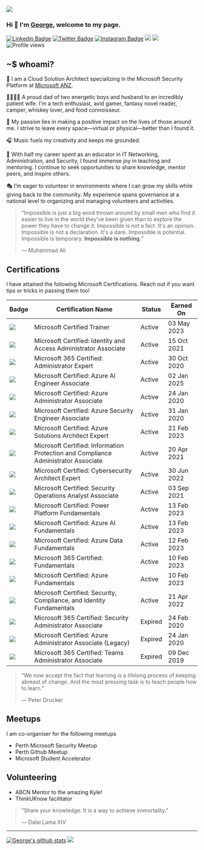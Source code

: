 ![](https://github.com/anothergeorgecoldham/anothergeorgecoldham/blob/main/images/header.jpg)
### Hi :beers: I'm [George](https://github.com/anothergeorgecoldham), welcome to my page.

[![Linkedin Badge](https://img.shields.io/badge/-LinkedIn-0e76a8?style=flat-square&logo=Linkedin&logoColor=white)](https://linkedin.com/in/georgecoldham)
[![Twitter Badge](https://img.shields.io/badge/-Twitter-00acee?style=flat-square&logo=Twitter&logoColor=white)](https://twitter.com/georgecoldham)
[![Instagram Badge](https://img.shields.io/badge/-Instagram-e4405f?style=flat-square&logo=Instagram&logoColor=white)](https://instagram.com/gcoldham/)
![](https://img.shields.io/github/last-commit/anothergeorgecoldham/anothergeorgecoldham?&style=flat-square)
![](https://img.shields.io/github/followers/anothergeorgecoldham?label=Follow&style=flat-square)
![Profile views](https://gpvc.arturio.dev/anothergeorgecoldham)
## ~$ whoami?
:office: I am a Cloud Solution Architect specializing in the Microsoft Security Platform at [Microsoft ANZ](https://www.microsoft.com).

:family_man_woman_boy_boy: A proud dad of two energetic boys and husband to an incredibly patient wife. I'm a tech enthusiast, avid gamer, fantasy novel reader, camper, whiskey lover, and food connoisseur.

:yellow_heart: My passion lies in making a positive impact on the lives of those around me. I strive to leave every space—virtual or physical—better than I found it.

:headphones: Music fuels my creativity and keeps me grounded.

:pray: With half my career spent as an educator in IT Networking, Administration, and Security, I found immense joy in teaching and mentoring. I continue to seek opportunities to share knowledge, mentor peers, and inspire others.

:performing_arts: I’m eager to volunteer in environments where I can grow my skills while giving back to the community. My experience spans governance at a national level to organizing and managing volunteers and activities.

>“Impossible is just a big word thrown around by small men who find it easier to live in the world they've been given than to explore the power they have to change it. Impossible is not a fact. It's an opinion. Impossible is not a declaration. It's a dare. Impossible is potential. Impossible is temporary. **Impossible is nothing.**”
>
>― Muhammad Ali

## Certifications

I have attained the following Microsoft Certifications.  Reach out if you want tips or tricks in passing them too!

| **Badge** | **Certification Name**                                                                 | **Status**   | **Earned On**       |
|-----------|-----------------------------------------------------------------------------------|----------|-----------------|
| ![](images/microsoft-certified-general-badge.svg) | Microsoft Certified Trainer                                                                           | Active   | 03 May 2023      |
| ![](images/microsoft-certified-associate-badge.svg) | Microsoft Certified: Identity and Access Administrator Associate                 | Active   | 15 Oct 2021 |
| ![](images/microsoft-certified-expert-badge.svg) | Microsoft 365 Certified: Administrator Expert                                    | Active   | 30 Oct 2020 |
| ![](images/microsoft-certified-associate-badge.svg) | Microsoft Certified: Azure AI Engineer Associate                                 | Active   | 02 Jan 2025  |
| ![](images/microsoft-certified-associate-badge.svg) | Microsoft Certified: Azure Administrator Associate                               | Active   | 24 Jan 2020 |
| ![](images/microsoft-certified-associate-badge.svg) | Microsoft Certified: Azure Security Engineer Associate                           | Active   | 31 Jan 2020 |
| ![](images/microsoft-certified-expert-badge.svg) | Microsoft Certified: Azure Solutions Architect Expert                            | Active   | 21 Feb 2023 |
| ![](images/microsoft-certified-associate-badge.svg) | Microsoft Certified: Information Protection and Compliance Administrator Associate| Active   | 20 Apr 2021   |
| ![](images/microsoft-certified-expert-badge.svg) | Microsoft Certified: Cybersecurity Architect Expert                              | Active   | 30 Jun 2022    |
| ![](images/microsoft-certified-associate-badge.svg) | Microsoft Certified: Security Operations Analyst Associate                       | Active   | 03 Sep 2021|
| ![](images/microsoft-certified-fundamentals-badge.svg) | Microsoft Certified: Power Platform Fundamentals                                 | Active   | 13 Feb 2023|
| ![](images/microsoft-certified-fundamentals-badge.svg) | Microsoft Certified: Azure AI Fundamentals                                       | Active   | 13 Feb 2023|
| ![](images/microsoft-certified-fundamentals-badge.svg) | Microsoft Certified: Azure Data Fundamentals                                     | Active   | 12 Feb 2023|
| ![](images/microsoft-certified-fundamentals-badge.svg) | Microsoft 365 Certified: Fundamentals                                            | Active   | 10 Feb 2023|
| ![](images/microsoft-certified-fundamentals-badge.svg) | Microsoft Certified: Azure Fundamentals                                          | Active   | 10 Feb 2023|
| ![](images/microsoft-certified-fundamentals-badge.svg) | Microsoft Certified: Security, Compliance, and Identity Fundamentals             | Active   | 21 Apr 2022   |
| ![](images/microsoft-certified-associate-badge.svg) | Microsoft 365 Certified: Security Administrator Associate                        | Expired  | 24 Feb 2020|
| ![](images/microsoft-certified-associate-badge.svg) | Microsoft Certified: Azure Administrator Associate (Legacy)                      | Expired  | 24 Jan 2020 |
| ![](images/microsoft-certified-associate-badge.svg) | Microsoft 365 Certified: Teams Administrator Associate                           | Expired  | 09 Dec 2019 |

>“We now accept the fact that learning is a lifelong process of keeping abreast of change. And the most pressing task is to teach people how to learn.”
>
>― Peter Drucker

## Meetups

I am co-organiser for the following meetups

- Perth Microsoft Security Meetup
- Perth Github Meetup
- Microsoft Student Accelerator

## Volunteering

- ABCN Mentor to the amazing Kyle!
- ThinkUKnow facilitator


>“Share your knowledge. It is a way to achieve immortality.” 
>
>― Dalai Lama XIV

--- 
[![George's github stats](https://github-readme-stats.vercel.app/api?username=anothergeorgecoldham&show_icons=true&theme=default&disable_animations=false)](https://github.com/anuraghazra/github-readme-stats)
     ![](https://github.com/anothergeorgecoldham/anothergeorgecoldham/blob/main/images/1608323561.gif)
